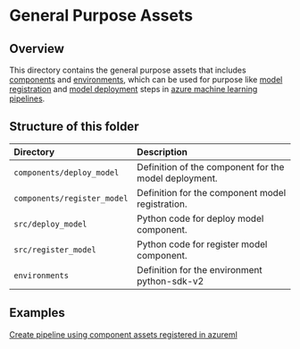 # General Purpose Assets
## Overview
This directory contains the general purpose assets that includes [components](https://docs.microsoft.com/en-us/azure/machine-learning/concept-component) and [environments](https://docs.microsoft.com/en-us/azure/machine-learning/concept-environments), which can be used for purpose like [model registration](https://learn.microsoft.com/en-us/azure/machine-learning/how-to-manage-models?view=azureml-api-2&tabs=cli%2Cuse-local) and [model deployment](https://learn.microsoft.com/en-us/azure/machine-learning/how-to-deploy-online-endpoints?view=azureml-api-2&tabs=azure-cli) steps in [azure machine learning pipelines](https://learn.microsoft.com/en-us/azure/machine-learning/concept-ml-pipelines?view=azureml-api-2).

## Structure of this folder

| Directory         | Description                                                                          |
|:------------------|:-------------------------------------------------------------------------------------|
| `components/deploy_model` | Definition of the component for the model deployment.                                                      |
| `components/register_model`       | Definition for the component model registration.                                   |
| `src/deploy_model`  | Python code for deploy model component. |
| `src/register_model`          | Python code for register model component.                                                       |
| `environments`  | Definition for the environment python-sdk-v2  |

## Examples
[Create pipeline using component assets registered in azureml](https://github.com/Azure/azureml-examples/blob/hrishikesh/workflow/sdk/python/foundation-models/system/import/import_model_into_registry.ipynb)
